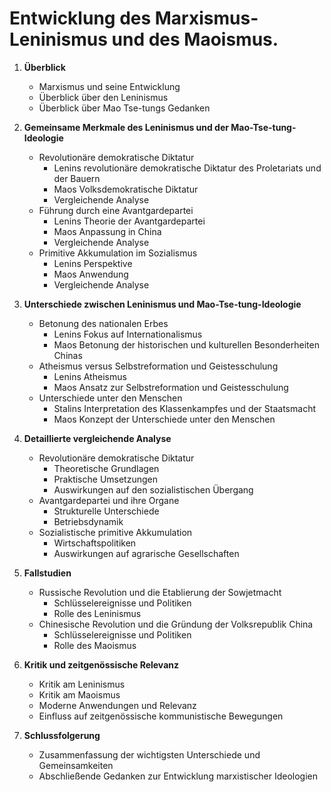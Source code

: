 # Entwicklung des Marxismus-Leninismus und des Maoismus.

1. **Überblick**
   - Marxismus und seine Entwicklung
   - Überblick über den Leninismus
   - Überblick über Mao Tse-tungs Gedanken

2. **Gemeinsame Merkmale des Leninismus und der Mao-Tse-tung-Ideologie**
   - Revolutionäre demokratische Diktatur
     - Lenins revolutionäre demokratische Diktatur des Proletariats und der Bauern
     - Maos Volksdemokratische Diktatur
     - Vergleichende Analyse
   - Führung durch eine Avantgardepartei
     - Lenins Theorie der Avantgardepartei
     - Maos Anpassung in China
     - Vergleichende Analyse
   - Primitive Akkumulation im Sozialismus
     - Lenins Perspektive
     - Maos Anwendung
     - Vergleichende Analyse

3. **Unterschiede zwischen Leninismus und Mao-Tse-tung-Ideologie**
   - Betonung des nationalen Erbes
     - Lenins Fokus auf Internationalismus
     - Maos Betonung der historischen und kulturellen Besonderheiten Chinas
   - Atheismus versus Selbstreformation und Geistesschulung
     - Lenins Atheismus
     - Maos Ansatz zur Selbstreformation und Geistesschulung
   - Unterschiede unter den Menschen
     - Stalins Interpretation des Klassenkampfes und der Staatsmacht
     - Maos Konzept der Unterschiede unter den Menschen

4. **Detaillierte vergleichende Analyse**
   - Revolutionäre demokratische Diktatur
     - Theoretische Grundlagen
     - Praktische Umsetzungen
     - Auswirkungen auf den sozialistischen Übergang
   - Avantgardepartei und ihre Organe
     - Strukturelle Unterschiede
     - Betriebsdynamik
   - Sozialistische primitive Akkumulation
     - Wirtschaftspolitiken
     - Auswirkungen auf agrarische Gesellschaften

5. **Fallstudien**
   - Russische Revolution und die Etablierung der Sowjetmacht
     - Schlüsselereignisse und Politiken
     - Rolle des Leninismus
   - Chinesische Revolution und die Gründung der Volksrepublik China
     - Schlüsselereignisse und Politiken
     - Rolle des Maoismus

6. **Kritik und zeitgenössische Relevanz**
   - Kritik am Leninismus
   - Kritik am Maoismus
   - Moderne Anwendungen und Relevanz
   - Einfluss auf zeitgenössische kommunistische Bewegungen

7. **Schlussfolgerung**
   - Zusammenfassung der wichtigsten Unterschiede und Gemeinsamkeiten
   - Abschließende Gedanken zur Entwicklung marxistischer Ideologien
